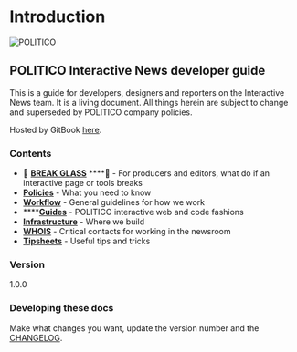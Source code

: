 # Introduction

![POLITICO](https://rawgithub.com/The-Politico/src/master/images/logo/badge.png)

## POLITICO Interactive News developer guide

This is a guide for developers, designers and reporters on the Interactive News team. It is a living document. All things herein are subject to change and superseded by POLITICO company policies.

Hosted by GitBook [here](https://politico.gitbooks.io/politico-newsroom-developer-guide/content/).

### Contents

* 🚨 [**BREAK GLASS**](break-glass.md) ****🚨 - For producers and editors, what do if an interactive page or tools breaks
* [**Policies**](policies.md) - What you need to know
* [**Workflow**](workflow/) - General guidelines for how we work
* \*\*\*\*[**Guides**](guides/) - POLITICO interactive web and code fashions
* [**Infrastructure**](infrastructure.md) - Where we build
* [**WHOIS**](whois.md) - Critical contacts for working in the newsroom
* [**Tipsheets**](tipsheets/) - Useful tips and tricks

### Version

1.0.0

### Developing these docs

Make what changes you want, update the version number and the [CHANGELOG](https://github.com/politico/politico-newsroom-developer-guide/tree/b5126046ca89afe7cd256f4eef4f220d3738ad24/changelog.md).

